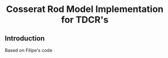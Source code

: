 <div align="center">

# Cosserat Rod Model Implementation for TDCR's 

</div>

## Introduction
Based on Filipe's code

<!-- ![Diagram](./figures/Diagram.png)

## Table of Contents

1. [Installation](#installation)
2. [Configuration](#configuration)
3. [Training the Model](#training-the-model)
4. [Making Predictions](#making-predictions)
5. [Project Structure](#project-structure)
6. [References](#references)


## Installation

To set up the environment and install the required dependencies, follow these steps:

1. Create a virtual environment:
    ```bash
    python3 -m venv venv
    source venv/bin/activate
    ```

2. Install the required packages:
    ```bash
    pip install -r requirements.txt
    ```

## Configuration

Configuration parameters are stored in the `config.py` file. This file includes details such as model parameters, dataset options, training options, and more.


## Training the Model

To train the model, run the `train.py` script. This script handles loading the dataset, initializing the model, and training it using the configurations specified in `config.py`.

```bash
python train.py
```

### Key Components in `train.py`:
- **Data Loading**: Loads and preprocesses the dataset.
- **Model Creation**: Initializes the model architecture.
- **Training**: Trains the model using specified loss functions, optimizers, and schedulers.

## Making Predictions

After training the model, you can make predictions using the `predict.py` script. This script loads the trained model and performs predictions on new data.

```bash
python predict.py
```

### Key Components in `predict.py`:
- **Model Loading**: Loads the trained model and its parameters.
- **Prediction**: Uses the model to make predictions on new input data.

## Project Structure

- `config.py`: Contains configuration parameters for the model, training, and dataset.
- `train.py`: Script to train the model.
- `predict.py`: Script to make predictions using the trained model.
- `trainer.py`: Contains the `Trainer` class which handles the training loop and model saving.
- `models.py`: Defines the model architectures used in the project.
- `utils.py`: Utility functions for data processing and normalization.
- `loss_functions.py`: Custom loss functions used for training the model.
- `predictor.py`: Defines the `Predictor` class for making predictions using the trained model.


## Results


![Robot state prediction](./figures/Prediction_States.png)

![Lifted state prediction](./figures/Prediction_Lifted_States.png)

![Eigen values](./figures/Prediction_Eigen.png)

![Input matrix map](./figures/Prediction_B_Matrix.png)

![Decoder map](./figures/Decoder_map.png)


## References

- Lusch, B., Kutz, J. N., & Brunton, S. L. (2018). Deep learning for universal linear embeddings of nonlinear dynamics. *Nature communications*, 9(1), 4950. -->

